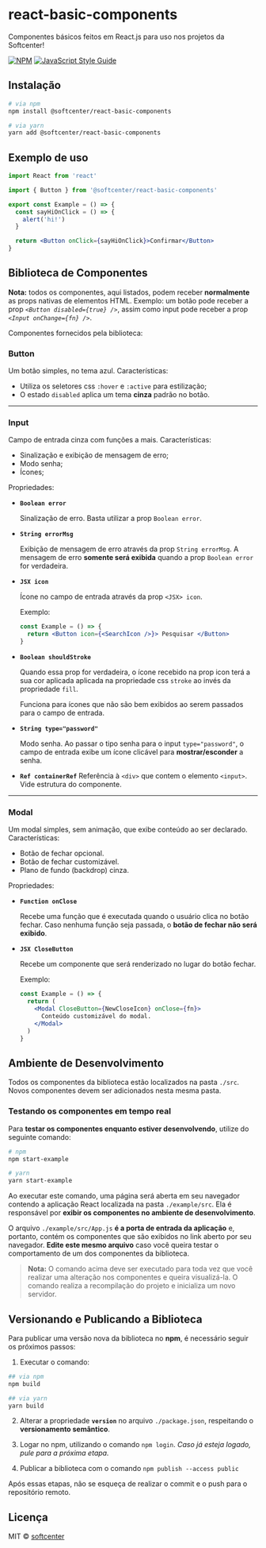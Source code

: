 # react-basic-components

Componentes básicos feitos em React.js para uso nos projetos da Softcenter!

[![NPM](https://img.shields.io/npm/v/@softcenter/react-basic-components)](https://www.npmjs.com/package/@softcenter/react-basic-components) [![JavaScript Style Guide](https://img.shields.io/badge/code_style-standard-brightgreen.svg)](https://standardjs.com)

## Instalação

```bash
# via npm
npm install @softcenter/react-basic-components

# via yarn
yarn add @softcenter/react-basic-components
```

## Exemplo de uso

```jsx
import React from 'react'

import { Button } from '@softcenter/react-basic-components'

export const Example = () => {
  const sayHiOnClick = () => {
    alert('hi!')
  }

  return <Button onClick={sayHiOnClick}>Confirmar</Button>
}
```

## Biblioteca de Componentes

**Nota:** todos os componentes, aqui listados, podem receber **normalmente** as props nativas de elementos HTML. Exemplo: um botão pode receber a prop _`<Button disabled={true} />`_, assim como input pode receber a prop _`<Input onChange={fn} />`_.

Componentes fornecidos pela biblioteca:

### Button

Um botão simples, no tema azul. Características:

- Utiliza os seletores css `:hover` e `:active` para estilização;
- O estado `disabled` aplica um tema **cinza** padrão no botão.

---

### Input

Campo de entrada cinza com funções a mais. Características:

- Sinalização e exibição de mensagem de erro;
- Modo senha;
- Ícones;

Propriedades:

- **`Boolean error`**

  Sinalização de erro. Basta utilizar a prop `Boolean error`.

- **`String errorMsg`**

  Exibição de mensagem de erro através da prop `String errorMsg`. A mensagem de erro **somente será exibida** quando a prop `Boolean error` for verdadeira.

- **`JSX icon`**

  Ícone no campo de entrada através da prop `<JSX> icon`.

  Exemplo:

  ```jsx
  const Example = () => {
    return <Button icon={<SearchIcon />}> Pesquisar </Button>
  }
  ```

- **`Boolean shouldStroke`**

  Quando essa prop for verdadeira, o ícone recebido na prop icon terá a sua cor aplicada aplicada na propriedade css `stroke` ao invés da propriedade `fill`.

  Funciona para ícones que não são bem exibidos ao serem passados para o campo de entrada.

- **`String type="password"`**

  Modo senha. Ao passar o tipo senha para o input `type="password"`, o campo de entrada exibe um ícone clicável para **mostrar/esconder** a senha.

- **`Ref containerRef`**
  Referência à `<div>` que contem o elemento `<input>`. Vide estrutura do componente.

---

### Modal

Um modal simples, sem animação, que exibe conteúdo ao ser declarado. Características:

- Botão de fechar opcional.
- Botão de fechar customizável.
- Plano de fundo (backdrop) cinza.

Propriedades:

- **`Function onClose`**

  Recebe uma função que é executada quando o usuário clica no botão fechar. Caso nenhuma função seja passada, o **botão de fechar não será exibido**.

- **`JSX CloseButton`**

  Recebe um componente que será renderizado no lugar do botão fechar.

  Exemplo:

  ```jsx
  const Example = () => {
    return (
      <Modal CloseButton={NewCloseIcon} onClose={fn}>
        Conteúdo customizável do modal.
      </Modal>
    )
  }
  ```

## Ambiente de Desenvolvimento

Todos os componentes da biblioteca estão localizados na pasta `./src`. Novos componentes devem ser adicionados nesta mesma pasta.

### Testando os componentes em tempo real

Para **testar os componentes enquanto estiver desenvolvendo**, utilize do seguinte comando:

```bash
# npm
npm start-example

# yarn
yarn start-example
```

Ao executar este comando, uma página será aberta em seu navegador contendo a aplicação React localizada na pasta `./example/src`. Ela é responsável por **exibir os componentes no ambiente de desenvolvimento**.

O arquivo `./example/src/App.js` **é a porta de entrada da aplicação** e, portanto, contém os componentes que são exibidos no link aberto por seu navegador. **Edite este mesmo arquivo** caso você queira testar o comportamento de um dos componentes da biblioteca.

> **Nota:** O comando acima deve ser executado para toda vez que você realizar uma alteração nos componentes e queira visualizá-la. O comando realiza a recompilação do projeto e inicializa um novo servidor.

## Versionando e Publicando a Biblioteca

Para publicar uma versão nova da biblioteca no **npm**, é necessário seguir os próximos passos:

1. Executar o comando:

```bash
## via npm
npm build

## via yarn
yarn build
```

2. Alterar a propriedade **`version`** no arquivo `./package.json`, respeitando o **versionamento semântico**.

3. Logar no npm, utilizando o comando `npm login`. _Caso já esteja logado, pule para a próxima etapa._

4. Publicar a biblioteca com o comando `npm publish --access public`

Após essas etapas, não se esqueça de realizar o commit e o push para o repositório remoto.

## Licença

MIT © [softcenter](https://github.com/softcenter)
